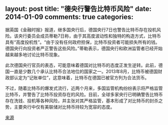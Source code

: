 layout: post
title: "德央行警告比特币风险"
date: 2014-01-09 
comments: true
categories: 
---


据英国《金融时报》报道，继多国央行后，德国央行7日也警告比特币存在投机风险。该央行委员会成员蒂勒7日称，由于其高度波动性和独特的构造方式，比特币具有“高度投机性”。“由于没有任何政府担保，比特币投资者可能损失所有的钱。德国央行向投资者严正警告这些风险。”蒂勒表示，德国央行和欧洲监管者已经开始越来越多地讨论比特币现象。

此次德国央行官员的表态，可能意味着德国对比特币的态度正发生逆转。此前，德国一直是少数几个承认比特币合法地位的国家之一。2013年8月，比特币被德国财政部认定为“记账单位”，这意味着，比特币在德国已被官方列为合法货币。

不过，随着比特币的爆发式流行，近两个月来，多国监管机构纷纷表示将严格监管比特币，并警告了比特币投资存在的风险。目前，全球多家央行已明确警告比特币存在洗钱、投机等各种风险，并主张对其严格监管，基本形成了对比特币的封杀之势，主要央行中仅有美联储对比特币持较为宽容的态度。

[来源](http://stock.sohu.com/20140109/n393188670.shtml)